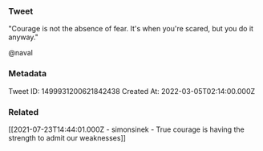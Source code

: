 ### Tweet
"Courage is not the absence of fear. It's when you're scared, but you do it anyway."

@naval

### Metadata
Tweet ID: 1499931200621842438
Created At: 2022-03-05T02:14:00.000Z

### Related
[[2021-07-23T14:44:01.000Z - simonsinek - True courage is having the strength to admit our weaknesses]]

